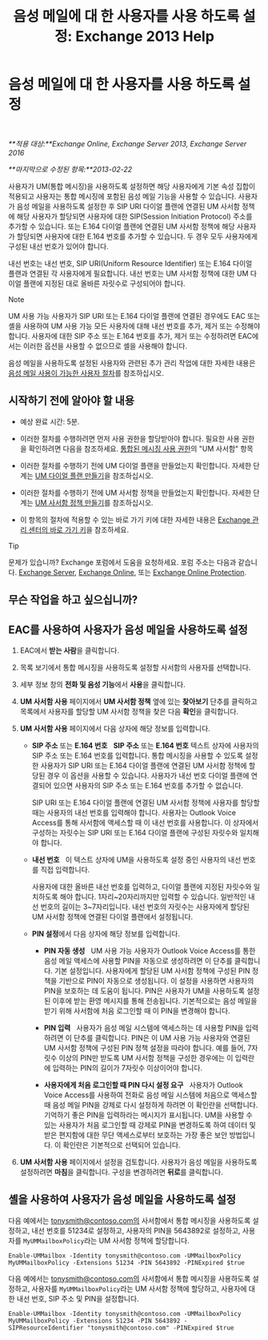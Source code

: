 ﻿---
title: '음성 메일에 대 한 사용자를 사용 하도록 설정: Exchange 2013 Help'
TOCTitle: 음성 메일에 대 한 사용자를 사용 하도록 설정
ms:assetid: ad027767-5e14-4cb1-9f8a-0791d9188db5
ms:mtpsurl: https://technet.microsoft.com/ko-kr/library/Bb124147(v=EXCHG.150)
ms:contentKeyID: 50483920
ms.date: 05/22/2018
mtps_version: v=EXCHG.150
f1_keywords:
- Microsoft.Exchange.Management.SnapIn.Esm.Recipients.EnableUnifiedMessagingWizardForm.EnableUnifiedMessagingWizardPage
ms.translationtype: MT
---

# 음성 메일에 대 한 사용자를 사용 하도록 설정

 

_**적용 대상:**Exchange Online, Exchange Server 2013, Exchange Server 2016_

_**마지막으로 수정된 항목:**2013-02-22_

사용자가 UM(통합 메시징)을 사용하도록 설정하면 해당 사용자에게 기본 속성 집합이 적용되고 사용자는 통합 메시징에 포함된 음성 메일 기능을 사용할 수 있습니다. 사용자가 음성 메일을 사용하도록 설정한 후 SIP URI 다이얼 플랜에 연결된 UM 사서함 정책에 해당 사용자가 할당되면 사용자에 대한 SIP(Session Initiation Protocol) 주소를 추가할 수 있습니다. 또는 E.164 다이얼 플랜에 연결된 UM 사서함 정책에 해당 사용자가 할당되면 사용자에 대한 E.164 번호를 추가할 수 있습니다. 두 경우 모두 사용자에게 구성된 내선 번호가 있어야 합니다.

내선 번호는 내선 번호, SIP URI(Uniform Resource Identifier) 또는 E.164 다이얼 플랜과 연결된 각 사용자에게 필요합니다. 내선 번호는 UM 사서함 정책에 대한 UM 다이얼 플랜에 지정된 대로 올바른 자릿수로 구성되어야 합니다.


> [!NOTE]
> UM 사용 가능 사용자가 SIP URI 또는 E.164 다이얼 플랜에 연결된 경우에도 EAC 또는 셸을 사용하여 UM 사용 가능 모든 사용자에 대해 내선 번호를 추가, 제거 또는 수정해야 합니다. 사용자에 대한 SIP 주소 또는 E.164 번호를 추가, 제거 또는 수정하려면 EAC에서는 이러한 옵션을 사용할 수 없으므로 셸을 사용해야 합니다.



음성 메일을 사용하도록 설정된 사용자와 관련된 추가 관리 작업에 대한 자세한 내용은 [음성 메일 사용이 가능한 사용자 절차](voice-mail-enabled-user-procedures-exchange-2013-help.md)를 참조하십시오.

## 시작하기 전에 알아야 할 내용

  - 예상 완료 시간: 5분.

  - 이러한 절차를 수행하려면 먼저 사용 권한을 할당받아야 합니다. 필요한 사용 권한을 확인하려면 다음을 참조하세요. [통합된 메시징 사용 권한](unified-messaging-permissions-exchange-2013-help.md)의 "UM 사서함" 항목

  - 이러한 절차를 수행하기 전에 UM 다이얼 플랜을 만들었는지 확인합니다. 자세한 단계는 [UM 다이얼 플랜 만들기](create-a-um-dial-plan-exchange-2013-help.md)을 참조하십시오.

  - 이러한 절차를 수행하기 전에 UM 사서함 정책을 만들었는지 확인합니다. 자세한 단계는 [UM 사서함 정책 만들기](create-a-um-mailbox-policy-exchange-2013-help.md)를 참조하십시오.

  - 이 항목의 절차에 적용할 수 있는 바로 가기 키에 대한 자세한 내용은 [Exchange 관리 센터의 바로 가기 키](keyboard-shortcuts-in-the-exchange-admin-center-exchange-online-protection-help.md)을 참조하세요.


> [!TIP]
> 문제가 있습니까? Exchange 포럼에서 도움을 요청하세요. 포럼 주소는 다음과 같습니다. <A href="https://go.microsoft.com/fwlink/p/?linkid=60612">Exchange Server</A>, <A href="https://go.microsoft.com/fwlink/p/?linkid=267542">Exchange Online</A>, 또는 <A href="https://go.microsoft.com/fwlink/p/?linkid=285351">Exchange Online Protection</A>.



## 무슨 작업을 하고 싶으십니까?

## EAC를 사용하여 사용자가 음성 메일을 사용하도록 설정

1.  EAC에서 **받는 사람**을 클릭합니다.

2.  목록 보기에서 통합 메시징을 사용하도록 설정할 사서함의 사용자를 선택합니다.

3.  세부 정보 창의 **전화 및 음성 기능**에서 **사용**을 클릭합니다.

4.  **UM 사서함 사용** 페이지에서 **UM 사서함 정책** 옆에 있는 **찾아보기** 단추를 클릭하고 목록에서 사용자를 할당할 UM 사서함 정책을 찾은 다음 **확인**을 클릭합니다.

5.  **UM 사서함 사용** 페이지에서 다음 상자에 해당 정보를 입력합니다.
    
      - **SIP 주소** 또는 **E.164 번호**   **SIP 주소** 또는 **E.164 번호** 텍스트 상자에 사용자의 SIP 주소 또는 E.164 번호를 입력합니다. 통합 메시징을 사용할 수 있도록 설정한 사용자가 SIP URI 또는 E.164 다이얼 플랜에 연결된 UM 사서함 정책에 할당된 경우 이 옵션을 사용할 수 있습니다. 사용자가 내선 번호 다이얼 플랜에 연결되어 있으면 사용자의 SIP 주소 또는 E.164 번호를 추가할 수 없습니다.
        
        SIP URI 또는 E.164 다이얼 플랜에 연결된 UM 사서함 정책에 사용자를 할당할 때는 사용자의 내선 번호를 입력해야 합니다. 사용자는 Outlook Voice Access를 통해 사서함에 액세스할 때 이 내선 번호를 사용합니다. 이 상자에서 구성하는 자릿수는 SIP URI 또는 E.164 다이얼 플랜에 구성된 자릿수와 일치해야 합니다.
    
      - **내선 번호**   이 텍스트 상자에 UM을 사용하도록 설정 중인 사용자의 내선 번호를 직접 입력합니다.
        
        사용자에 대한 올바른 내선 번호를 입력하고, 다이얼 플랜에 지정된 자릿수와 일치하도록 해야 합니다. 1자리~20자리까지만 입력할 수 있습니다. 일반적인 내선 번호의 길이는 3~7자리입니다. 내선 번호의 자릿수는 사용자에게 할당된 UM 사서함 정책에 연결된 다이얼 플랜에서 설정됩니다.
    
      - **PIN 설정**에서 다음 상자에 해당 정보를 입력합니다.
        
          - **PIN 자동 생성**   UM 사용 가능 사용자가 Outlook Voice Access를 통한 음성 메일 액세스에 사용할 PIN을 자동으로 생성하려면 이 단추를 클릭합니다. 기본 설정입니다. 사용자에게 할당된 UM 사서함 정책에 구성된 PIN 정책을 기반으로 PIN이 자동으로 생성됩니다. 이 설정을 사용하면 사용자의 PIN을 보호하는 데 도움이 됩니다. PIN은 사용자가 UM을 사용하도록 설정된 이후에 받는 환영 메시지를 통해 전송됩니다. 기본적으로는 음성 메일을 받기 위해 사서함에 처음 로그인할 때 이 PIN을 변경해야 합니다.
        
          - **PIN 입력**   사용자가 음성 메일 시스템에 액세스하는 데 사용할 PIN을 입력하려면 이 단추를 클릭합니다. PIN은 이 UM 사용 가능 사용자와 연결된 UM 사서함 정책에 구성된 PIN 정책 설정을 따라야 합니다. 예를 들어, 7자릿수 이상의 PIN만 받도록 UM 사서함 정책을 구성한 경우에는 이 입력란에 입력하는 PIN의 길이가 7자릿수 이상이어야 합니다.
        
          - **사용자에게 처음 로그인할 때 PIN 다시 설정 요구**   사용자가 Outlook Voice Access를 사용하여 전화로 음성 메일 시스템에 처음으로 액세스할 때 음성 메일 PIN을 강제로 다시 설정하게 하려면 이 확인란을 선택합니다. 기억하기 좋은 PIN을 입력하라는 메시지가 표시됩니다. UM을 사용할 수 있는 사용자가 처음 로그인할 때 강제로 PIN을 변경하도록 하여 데이터 및 받은 편지함에 대한 무단 액세스로부터 보호하는 가장 좋은 보안 방법입니다. 이 확인란은 기본적으로 선택되어 있습니다.

6.  **UM 사서함 사용** 페이지에서 설정을 검토합니다. 사용자가 음성 메일을 사용하도록 설정하려면 **마침**을 클릭합니다. 구성을 변경하려면 **뒤로**를 클릭합니다.

## 셸을 사용하여 사용자가 음성 메일을 사용하도록 설정

다음 예에서는 tonysmith@contoso.com의 사서함에서 통합 메시징을 사용하도록 설정하고, 내선 번호를 51234로 설정하고, 사용자의 PIN을 5643892로 설정하고, 사용자를 `MyUMMailboxPolicy`라는 UM 사서함 정책에 할당합니다.

    Enable-UMMailbox -Identity tonysmith@contoso.com -UMMailboxPolicy MyUMMailboxPolicy -Extensions 51234 -PIN 5643892 -PINExpired $true

다음 예에서는 tonysmith@contoso.com의 사서함에서 통합 메시징을 사용하도록 설정하고, 사용자를 `MyUMMailboxPolicy`라는 UM 사서함 정책에 할당하고, 사용자에 대한 내선 번호, SIP 주소 및 PIN을 설정합니다.

    Enable-UMMailbox -Identity tonysmith@contoso.com -UMMailboxPolicy MyUMMailboxPolicy -Extensions 51234 -PIN 5643892 -SIPResourceIdentifier "tonysmith@contoso.com" -PINExpired $true

